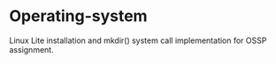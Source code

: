 # Operating-system
Linux Lite installation and mkdir() system call implementation for OSSP assignment.
